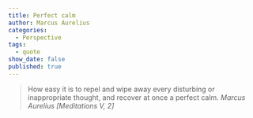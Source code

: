 ```yaml
---
title: Perfect calm
author: Marcus Aurelius
categories:
  - Perspective
tags:
  - quote
show_date: false
published: true
---
```

>How easy it is to repel and wipe away every disturbing or inappropriate thought, and recover at once a perfect calm.
> <cite>Marcus Aurelius [Meditations V, 2]</cite>